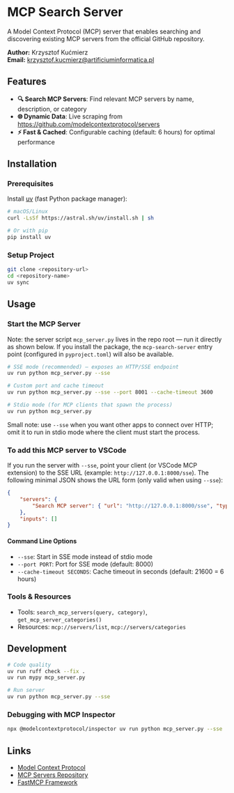 # MCP Search Server

A Model Context Protocol (MCP) server that enables searching and discovering existing MCP servers from the official GitHub repository.

**Author:** Krzysztof Kućmierz  
**Email:** <krzysztof.kucmierz@artificiuminformatica.pl>

## Features

- **🔍 Search MCP Servers**: Find relevant MCP servers by name, description, or category
- **🌐 Dynamic Data**: Live scraping from <https://github.com/modelcontextprotocol/servers>
- **⚡ Fast & Cached**: Configurable caching (default: 6 hours) for optimal performance

## Installation

### Prerequisites

Install [uv](https://docs.astral.sh/uv/) (fast Python package manager):

```bash
# macOS/Linux
curl -LsSf https://astral.sh/uv/install.sh | sh

# Or with pip
pip install uv
```

### Setup Project

```bash
git clone <repository-url>
cd <repository-name>
uv sync
```

## Usage

### Start the MCP Server

Note: the server script `mcp_server.py` lives in the repo root — run it directly as shown below. If you install the package, the `mcp-search-server` entry point (configured in `pyproject.toml`) will also be available.

```bash
# SSE mode (recommended) — exposes an HTTP/SSE endpoint
uv run python mcp_server.py --sse

# Custom port and cache timeout
uv run python mcp_server.py --sse --port 8001 --cache-timeout 3600

# Stdio mode (for MCP clients that spawn the process)
uv run python mcp_server.py
```

Small note: use `--sse` when you want other apps to connect over HTTP; omit it to run in stdio mode where the client must start the process.

### To add this MCP server to VSCode

If you run the server with `--sse`, point your client (or VSCode MCP extension) to the SSE URL (example: `http://127.0.0.1:8000/sse`). The following minimal JSON shows the URL form (only valid when using `--sse`):

```json
{
    "servers": {
        "Search MCP server": { "url": "http://127.0.0.1:8000/sse", "type": "http" }
    },
    "inputs": []
}
```

#### Command Line Options

- `--sse`: Start in SSE mode instead of stdio mode
- `--port PORT`: Port for SSE mode (default: 8000)
- `--cache-timeout SECONDS`: Cache timeout in seconds (default: 21600 = 6 hours)

### Tools & Resources

- Tools: `search_mcp_servers(query, category)`, `get_mcp_server_categories()`
- Resources: `mcp://servers/list`, `mcp://servers/categories`

## Development

```bash
# Code quality
uv run ruff check --fix .
uv run mypy mcp_server.py

# Run server
uv run python mcp_server.py --sse
```

### Debugging with MCP Inspector

```bash
npx @modelcontextprotocol/inspector uv run python mcp_server.py --sse
```

## Links

- [Model Context Protocol](https://modelcontextprotocol.io/)
- [MCP Servers Repository](https://github.com/modelcontextprotocol/servers)
- [FastMCP Framework](https://gofastmcp.com/)
